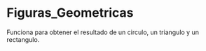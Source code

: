# Figuras_Geometricas
Funciona para obtener el resultado de un circulo, un triangulo y un rectangulo.
